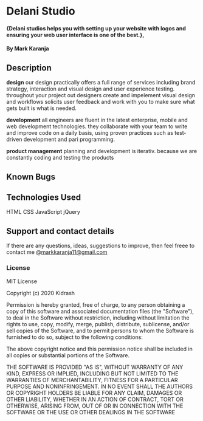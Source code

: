 # Delani Studio

#### {Delani studios helps you with setting up your website with logos and ensuring  your web user interface is one of the best.},

#### By Mark Karanja

## Description
**design**
our design practically offers a full range of services including brand strategy, interaction and visual design and user experience testing.
throughout your project out designers create and impelement visual design and workflows solicits user feedback and work with you to make sure what gets built is what is needed.

**development**
all engineers are fluent in the latest enterprise, mobile and web development technologies.
they collaborate with your team to write and improve code on a daily basis, using proven practices such as test-driven development and pari programming.

**product management**
planning and development is iterativ. because we are constantly coding and testing the products 

## Known Bugs


## Technologies Used
HTML
CSS
JavaScript
jQuery

## Support and contact details
If there are any questions, ideas, suggestions to improve,  then feel freee to contact me
@markkaranja11@gmail.com
 
### License
MIT License

Copyright (c) 2020 Kidrash

Permission is hereby granted, free of charge, to any person obtaining a copy of this software and associated documentation files (the "Software"), to deal in the Software without restriction, including without limitation the rights to use, copy, modify, merge, publish, distribute, sublicense, and/or sell copies of the Software, and to permit persons to whom the Software is furnished to do so, subject to the following conditions:

The above copyright notice and this permission notice shall be included in all copies or substantial portions of the Software.

THE SOFTWARE IS PROVIDED "AS IS", WITHOUT WARRANTY OF ANY KIND, EXPRESS OR IMPLIED, INCLUDING BUT NOT LIMITED TO THE WARRANTIES OF MERCHANTABILITY, FITNESS FOR A PARTICULAR PURPOSE AND NONINFRINGEMENT. IN NO EVENT SHALL THE AUTHORS OR COPYRIGHT HOLDERS BE LIABLE FOR ANY CLAIM, DAMAGES OR OTHER LIABILITY, WHETHER IN AN ACTION OF CONTRACT, TORT OR OTHERWISE, ARISING FROM, OUT OF OR IN CONNECTION WITH THE SOFTWARE OR THE USE OR OTHER DEALINGS IN THE SOFTWARE
